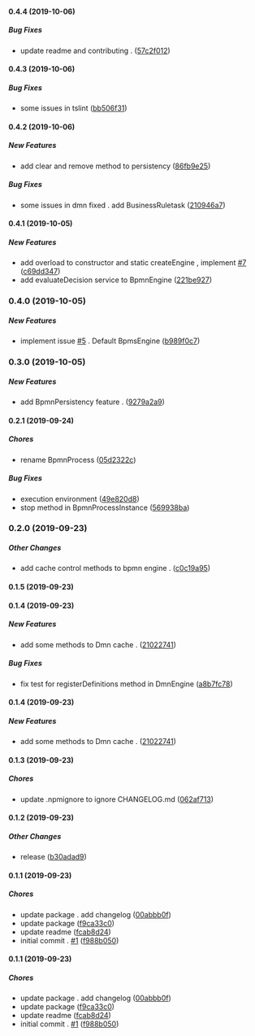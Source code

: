 #### 0.4.4 (2019-10-06)

##### Bug Fixes

*  update readme and contributing . ([57c2f012](https://github.com/nowcando/nowjs-bpms/commit/57c2f012d54f02316b02fff0ebc4598b8710cf04))

#### 0.4.3 (2019-10-06)

##### Bug Fixes

*  some issues in tslint ([bb506f31](https://github.com/nowcando/nowjs-bpms/commit/bb506f31fa19627536ce6632593503cd07e45b9e))

#### 0.4.2 (2019-10-06)

##### New Features

*  add clear and remove method to persistency ([86fb9e25](https://github.com/nowcando/nowjs-bpms/commit/86fb9e252b863e916edab983ce2819e33a049247))

##### Bug Fixes

*  some issues in dmn fixed . add BusinessRuletask ([210946a7](https://github.com/nowcando/nowjs-bpms/commit/210946a729c6add75088f5d74eab445828133037))

#### 0.4.1 (2019-10-05)

##### New Features

*  add overload to constructor and static createEngine , implement [#7](https://github.com/nowcando/nowjs-bpms/pull/7) ([c69dd347](https://github.com/nowcando/nowjs-bpms/commit/c69dd3476d933b1d690ad90dc6a69b0b9edd34f2))
*  add  evaluateDecision service to BpmnEngine ([221be927](https://github.com/nowcando/nowjs-bpms/commit/221be92762fb73b0b7bddada4a5834702a9adc66))

### 0.4.0 (2019-10-05)

##### New Features

*  implement issue [#5](https://github.com/nowcando/nowjs-bpms/pull/5) . Default BpmsEngine ([b989f0c7](https://github.com/nowcando/nowjs-bpms/commit/b989f0c77b2b5820d6230fb883c49c03b9322e80))

### 0.3.0 (2019-10-05)

##### New Features

*  add BpmnPersistency feature . ([9279a2a9](https://github.com/nowcando/nowjs-bpms/commit/9279a2a9999d67fb0e0ba4f005b9edb8dcba6234))

#### 0.2.1 (2019-09-24)

##### Chores

*  rename BpmnProcess ([05d2322c](https://github.com/nowcando/nowjs-bpms/commit/05d2322c71de12a6681ffebef391bb1042d4d140))

##### Bug Fixes

*  execution environment ([49e820d8](https://github.com/nowcando/nowjs-bpms/commit/49e820d8e31a16683b77ccc6c9e110ff7d7f49e9))
*  stop method in BpmnProcessInstance ([569938ba](https://github.com/nowcando/nowjs-bpms/commit/569938bac5e42b94c1ec5b7167d47af9b8d6ba75))

### 0.2.0 (2019-09-23)

##### Other Changes

*  add cache control methods to bpmn engine . ([c0c19a95](https://github.com/nowcando/nowjs-bpms/commit/c0c19a95a21bdeb478f7f7724afcc407341166d4))

#### 0.1.5 (2019-09-23)

#### 0.1.4 (2019-09-23)

##### New Features

*  add some methods to Dmn cache . ([21022741](https://github.com/nowcando/nowjs-bpms/commit/21022741f96d27156c2c9bb50f09cb46c18400ba))

##### Bug Fixes

*  fix test for registerDefinitions method in DmnEngine ([a8b7fc78](https://github.com/nowcando/nowjs-bpms/commit/a8b7fc78891b95b7a54f616ad911faa40921a807))

#### 0.1.4 (2019-09-23)

##### New Features

*  add some methods to Dmn cache . ([21022741](https://github.com/nowcando/nowjs-bpms/commit/21022741f96d27156c2c9bb50f09cb46c18400ba))

#### 0.1.3 (2019-09-23)

##### Chores

*  update .npmignore to ignore CHANGELOG.md ([062af713](https://github.com/nowcando/nowjs-bpms/commit/062af713797a69ae92fa523748e850fc866857c9))

#### 0.1.2 (2019-09-23)

##### Other Changes

* release ([b30adad9](https://github.com/nowcando/nowjs-bpms/commit/b30adad914cd54ea711021caf0fc2bb9ae42fec0))

#### 0.1.1 (2019-09-23)

##### Chores

*  update package . add changelog ([00abbb0f](https://github.com/nowcando/nowjs-bpms/commit/00abbb0fc1cce7a2d1025e037bbd36f5dee7d83f))
*  update package ([f9ca33c0](https://github.com/nowcando/nowjs-bpms/commit/f9ca33c01d705b40cd118f194102cf3ae0d12321))
*  update readme ([fcab8d24](https://github.com/nowcando/nowjs-bpms/commit/fcab8d24a69b61fb036437d70e7458c4dbb446d4))
*  initial commit . [#1](https://github.com/nowcando/nowjs-bpms/pull/1) ([f988b050](https://github.com/nowcando/nowjs-bpms/commit/f988b0507750101d43337239fabc473d9ff2dc34))

#### 0.1.1 (2019-09-23)

##### Chores

*  update package . add changelog ([00abbb0f](https://github.com/nowcando/nowjs-bpms/commit/00abbb0fc1cce7a2d1025e037bbd36f5dee7d83f))
*  update package ([f9ca33c0](https://github.com/nowcando/nowjs-bpms/commit/f9ca33c01d705b40cd118f194102cf3ae0d12321))
*  update readme ([fcab8d24](https://github.com/nowcando/nowjs-bpms/commit/fcab8d24a69b61fb036437d70e7458c4dbb446d4))
*  initial commit . [#1](https://github.com/nowcando/nowjs-bpms/pull/1) ([f988b050](https://github.com/nowcando/nowjs-bpms/commit/f988b0507750101d43337239fabc473d9ff2dc34))
